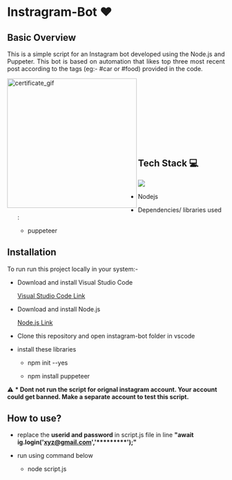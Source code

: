 # Instragram-Bot :heart:

## Basic Overview
<p align = "justify">
This is a simple script for an Instagram bot developed using the Node.js and Puppeter. This bot is based on automation that likes top three most recent post according to the tags (eg:- #car or #food) provided in the code.
</p>

<img align = "left" alt="certificate_gif" width = "300" hieght = "600" src = "https://miro.medium.com/max/1000/1*0ob1qQZyUDphnh7VjMZzcw.gif">

<br>
<br>
<br>
<br>
<br>
<br>
<br>
<br>
<br>


## Tech Stack   :computer:

<p align = "justify">
  <img src="https://img.icons8.com/color/48/000000/nodejs.png"/>
</p>

* Nodejs

* Dependencies/ libraries used : 

   * puppeteer
   
   
## Installation

<p align = "justify">
To run run this project locally in your system:-
</p>

 * Download and install Visual Studio Code 
 
   [Visual Studio Code Link](https://code.visualstudio.com/download/ "Visual Studio Code")
 
 * Download and install Node.js 
 
    [Node.js Link](https://nodejs.org/en/download/ "Node.js")
    
 * Clone this repository and open instagram-bot folder in vscode  
    
 * install these libraries
   
   * npm init --yes
   
   * npm install puppeteer
  
:warning: <b> * Dont not run the script for orignal instagram account. Your account could get banned. Make a separate account to test this script. </b>  
 
 ## How to use?
 
 *  replace the <b>userid and password</b> in script.js file  in line <b> "await ig.login('xyz@gmail.com','*********');" </b>
 
 * run using command below

   * node script.js
   
